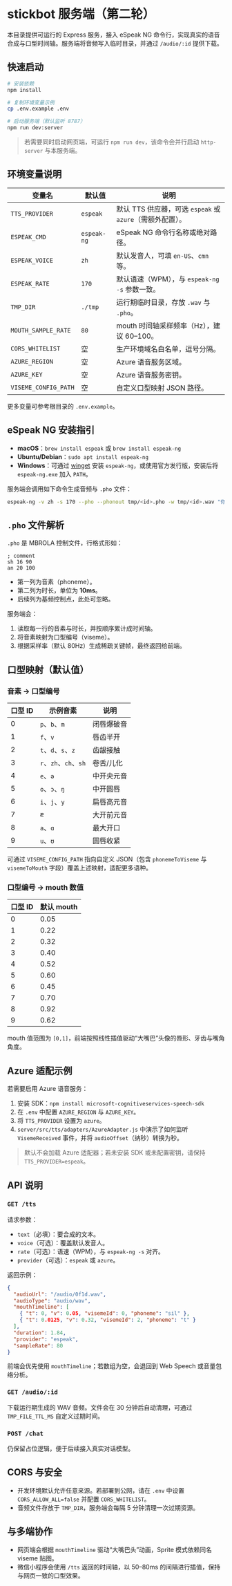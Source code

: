 # stickbot 服务端（第二轮）

本目录提供可运行的 Express 服务，接入 eSpeak NG 命令行，实现真实的语音合成与口型时间轴。服务端将音频写入临时目录，并通过 `/audio/:id` 提供下载。

## 快速启动

```bash
# 安装依赖
npm install

# 复制环境变量示例
cp .env.example .env

# 启动服务端（默认监听 8787）
npm run dev:server
```

> 若需要同时启动网页端，可运行 `npm run dev`，该命令会并行启动 `http-server` 与本服务端。

## 环境变量说明

| 变量名 | 默认值 | 说明 |
| --- | --- | --- |
| `TTS_PROVIDER` | `espeak` | 默认 TTS 供应器，可选 `espeak` 或 `azure`（需额外配置）。 |
| `ESPEAK_CMD` | `espeak-ng` | eSpeak NG 命令行名称或绝对路径。 |
| `ESPEAK_VOICE` | `zh` | 默认发音人，可填 `en-US`、`cmn` 等。 |
| `ESPEAK_RATE` | `170` | 默认语速（WPM），与 `espeak-ng -s` 参数一致。 |
| `TMP_DIR` | `./tmp` | 运行期临时目录，存放 `.wav` 与 `.pho`。 |
| `MOUTH_SAMPLE_RATE` | `80` | mouth 时间轴采样频率（Hz），建议 60–100。 |
| `CORS_WHITELIST` | 空 | 生产环境域名白名单，逗号分隔。 |
| `AZURE_REGION` | 空 | Azure 语音服务区域。 |
| `AZURE_KEY` | 空 | Azure 语音服务密钥。 |
| `VISEME_CONFIG_PATH` | 空 | 自定义口型映射 JSON 路径。 |

更多变量可参考根目录的 `.env.example`。

## eSpeak NG 安装指引

- **macOS**：`brew install espeak` 或 `brew install espeak-ng`
- **Ubuntu/Debian**：`sudo apt install espeak-ng`
- **Windows**：可通过 [winget](https://learn.microsoft.com/windows/package-manager/winget/) 安装 `espeak-ng`，或使用官方发行版，安装后将 `espeak-ng.exe` 加入 `PATH`。

服务端会调用如下命令生成音频与 `.pho` 文件：

```bash
espeak-ng -v zh -s 170 --pho --phonout tmp/<id>.pho -w tmp/<id>.wav "你好 stickbot"
```

## `.pho` 文件解析

`.pho` 是 MBROLA 控制文件，行格式形如：

```
; comment
sh 16 90
an 20 100
```

- 第一列为音素（phoneme）。
- 第二列为时长，单位为 **10ms**。
- 后续列为基频控制点，此处可忽略。

服务端会：

1. 读取每一行的音素与时长，并按顺序累计成时间轴。
2. 将音素映射为口型编号（viseme）。
3. 根据采样率（默认 80Hz）生成稀疏关键帧，最终返回给前端。

## 口型映射（默认值）

### 音素 → 口型编号

| 口型 ID | 示例音素 | 说明 |
| --- | --- | --- |
| 0 | `p`、`b`、`m` | 闭唇爆破音 |
| 1 | `f`、`v` | 唇齿半开 |
| 2 | `t`、`d`、`s`、`z` | 齿龈接触 |
| 3 | `r`、`zh`、`ch`、`sh` | 卷舌/儿化 |
| 4 | `e`、`ə` | 中开央元音 |
| 5 | `o`、`ɔ`、`ŋ` | 中开圆唇 |
| 6 | `i`、`j`、`y` | 扁唇高元音 |
| 7 | `æ` | 大开前元音 |
| 8 | `a`、`ɑ` | 最大开口 |
| 9 | `u`、`ʊ` | 圆唇收紧 |

可通过 `VISEME_CONFIG_PATH` 指向自定义 JSON（包含 `phonemeToViseme` 与 `visemeToMouth` 字段）覆盖上述映射，适配更多语种。

### 口型编号 → mouth 数值

| 口型 ID | 默认 mouth |
| --- | --- |
| 0 | 0.05 |
| 1 | 0.22 |
| 2 | 0.32 |
| 3 | 0.40 |
| 4 | 0.52 |
| 5 | 0.60 |
| 6 | 0.45 |
| 7 | 0.70 |
| 8 | 0.92 |
| 9 | 0.62 |

mouth 值范围为 `[0,1]`，前端按照线性插值驱动“大嘴巴”头像的唇形、牙齿与嘴角角度。

## Azure 适配示例

若需要启用 Azure 语音服务：

1. 安装 SDK：`npm install microsoft-cognitiveservices-speech-sdk`
2. 在 `.env` 中配置 `AZURE_REGION` 与 `AZURE_KEY`。
3. 将 `TTS_PROVIDER` 设置为 `azure`。
4. `server/src/tts/adapters/AzureAdapter.js` 中演示了如何监听 `VisemeReceived` 事件，并将 `audioOffset`（纳秒）转换为秒。

> 默认不会加载 Azure 适配器；若未安装 SDK 或未配置密钥，请保持 `TTS_PROVIDER=espeak`。

## API 说明

### `GET /tts`

请求参数：

- `text`（必填）：要合成的文本。
- `voice`（可选）：覆盖默认发音人。
- `rate`（可选）：语速（WPM），与 `espeak-ng -s` 对齐。
- `provider`（可选）：`espeak` 或 `azure`。

返回示例：

```json
{
  "audioUrl": "/audio/0f1d.wav",
  "audioType": "audio/wav",
  "mouthTimeline": [
    { "t": 0, "v": 0.05, "visemeId": 0, "phoneme": "sil" },
    { "t": 0.0125, "v": 0.32, "visemeId": 2, "phoneme": "t" }
  ],
  "duration": 1.84,
  "provider": "espeak",
  "sampleRate": 80
}
```

前端会优先使用 `mouthTimeline`；若数组为空，会退回到 Web Speech 或音量包络分析。

### `GET /audio/:id`

下载运行期生成的 WAV 音频。文件会在 30 分钟后自动清理，可通过 `TMP_FILE_TTL_MS` 自定义过期时间。

### `POST /chat`

仍保留占位逻辑，便于后续接入真实对话模型。

## CORS 与安全

- 开发环境默认允许任意来源。若部署到公网，请在 `.env` 中设置 `CORS_ALLOW_ALL=false` 并配置 `CORS_WHITELIST`。
- 音频文件存放于 `TMP_DIR`，服务端会每隔 5 分钟清理一次过期资源。

## 与多端协作

- 网页端会根据 `mouthTimeline` 驱动“大嘴巴头”动画，Sprite 模式依赖同名 viseme 贴图。
- 微信小程序会使用 `/tts` 返回的时间轴，以 50–80ms 的间隔进行插值，保持与网页一致的口型效果。


